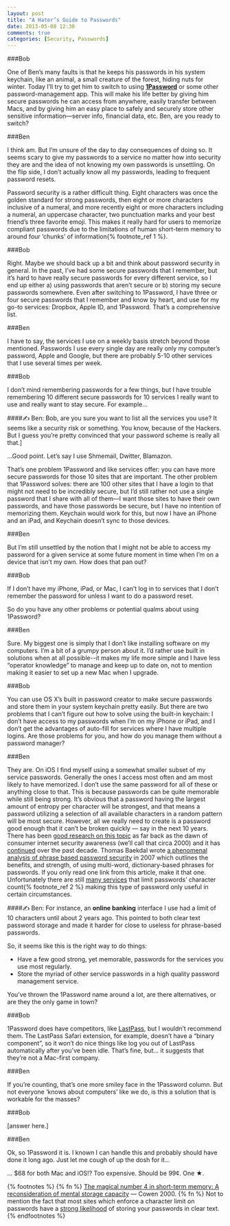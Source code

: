 ```yaml
---
layout: post
title: "A Hater’s Guide to Passwords"
date: 2013-05-08 12:30
comments: true
categories: [Security, Passwords]
---
```

###Bob

One of Ben’s many faults is that he keeps his passwords in his system keychain, like an animal, a small creature of the forest, hiding nuts for winter. Today I’ll try to get him to switch to using [**1Password**](https://agilebits.com/onepassword) or some other password-management app. This will make his life better by giving him secure passwords he can access from anywhere, easily transfer between Macs, and by giving him an easy place to safely and securely store other sensitive information—server info, financial data, etc. Ben, are you ready to switch?

###Ben

I think am. But I’m unsure of the day to day consequences of doing so. It seems scary to give my passwords to a service no matter how into security they are and the idea of not knowing my own passwords is unsettling. On the flip side, I don’t actually know all my passwords, leading to frequent password resets. 

Password security is a rather difficult thing. Eight characters was once the golden standard for strong passwords, then eight or more characters inclusive of a numeral, and more recently eight or more characters including a numeral, an uppercase character, two punctuation marks and your best friend’s three favorite emoji. This makes it really hard for users to memorize compliant passwords due to the limitations of human short-term memory to around four ‘chunks’ of information{% footnote_ref 1 %}.

###Bob

Right. Maybe we should back up a bit and think about password security in general. In the past, I’ve had some secure passwords that I remember, but it’s hard to have really secure passwords for every different service, so I end up either a) using passwords that aren’t secure or b) storing my secure passwords somewhere. Even after switching to 1Password, I have three or four secure passwords that I remember and know by heart, and use for my go-to services: Dropbox, Apple ID, and 1Password. That’s a comprehensive list.

###Ben

I have to say, the services I use on a weekly basis stretch beyond those mentioned. Passwords I use every single day are really only my computer’s password, Apple and Google, but there are probably 5-10 other services that I use several times per week.

###Bob

I don’t mind remembering passwords for a few things, but I have trouble remembering 10 different secure passwords for 10 services I really want to use and really want to stay secure. For example...

####&#9997; Ben: Bob, are you sure you want to list all the services you use? It seems like a security risk or something. You know, because of the Hackers. But I guess you’re pretty convinced that your password scheme is really all that.]

…Good point. Let’s say I use Shmemail, Dwitter, Blamazon. 


That’s one problem 1Password and like services offer: you can have more secure passwords for those 10 sites that are important. The other problem that 1Password solves: there are 100 other sites that I have a login to that might not need to be incredibly secure, but I’d still rather not use a single password that I share with all of them—I want those sites to have their own passwords, and have those passwords be secure, but I have no intention of memorizing them. Keychain would work for this, but now I have an iPhone and an iPad, and Keychain doesn’t sync to those devices.

###Ben

But I’m still unsettled by the notion that I might not be able to access my password for a given service at some future moment in time when I’m on a device that isn’t my own. How does that pan out?

###Bob

If I don’t have my iPhone, iPad, or Mac, I can’t log in to services that I don’t remember the password for unless I want to do a password reset.

So do you have any other problems or potential qualms about using 1Password?

###Ben

Sure. My biggest one is simply that I don’t like installing software on my computers. I’m a bit of a grumpy person about it. I’d rather use built in solutions when at all possible--it makes my life more simple and I have less “operator knowledge” to manage and keep up to date on, not to mention making it easier to set up a new Mac when I upgrade.

###Bob

You can use OS X’s built in password creator to make secure passwords and store them in your system keychain pretty easily. But there are two problems that I can’t figure out how to solve using the built-in keychain: I don’t have access to my passwords when I’m on my iPhone or iPad, and I don’t get the advantages of auto-fill for services where I have multiple logins. Are those problems for you, and how do you manage them without a password manager?

###Ben

They are. On iOS I find myself using a somewhat smaller subset of my service passwords. Generally the ones I access most often and am most likely to have memorized. I don’t use the same password for all of these or anything close to that. This is because passwords can be quite memorable while still being strong. It’s obvious that a password having the largest amount of entropy per character will be strongest, and that means a password utilizing a selection of all available characters in a random pattern will be most secure. However, all we really need to create is a password good enough that it can’t be broken quickly — say in the next 10 years. There has been [good research on this topic](http://www.cse.unsw.edu.au/~meyden/3441/UCAM-CL-TR-500.pdf) as far back as the dawn of consumer internet security awareness (we’ll call that circa 2000) and it has [continued](http://repository.cmu.edu/cgi/viewcontent.cgi?article=1043&context=isr&sei-redir=1) over the past decade. Thomas Baekdal wrote [a phenomenal analysis of phrase based password security](http://www.baekdal.com/insights/password-security-usability) in 2007 which outlines the benefits, and strength, of using multi-word, dictionary-based phrases for passwords. If you only read one link from this article, make it that one. Unfortunately there are still [many services](https://defuse.ca/password-policy-hall-of-shame.htm) that limit passwords’ character count{% footnote_ref 2 %} making this type of password only useful in certain circumstances.

####&#9997; Ben: For instance, an **online banking** interface I use had a limit of 10 characters until about 2 years ago. This pointed to both clear text password storage and made it harder for close to useless for phrase-based passwords.

So, it seems like this is the right way to do things: 

* Have a few good strong, yet memorable, passwords for the services you use most regularly.
* Store the myriad of other service passwords in a high quality password management service. 

You’ve thrown the 1Password name around a lot, are there alternatives, or are they the only game in town? 

###Bob

1Password does have competitors, like [LastPass](https://lastpass.com), but I wouldn’t recommend them. The LastPass Safari extension, for example, doesn’t have a “binary component”, so it won’t do nice things like log you out of LastPass automatically after you’ve been idle. That’s fine, but... it suggests that they’re not a Mac-first company. 

###Ben 

If you’re counting, that’s one more smiley face in the 1Password column.  But not everyone ‘knows about computers’ like we do, is this a solution that is workable for the masses?

###Bob

[answer here.]

###Ben

Ok, so 1Password it is. I known I can handle this and probably should have done it long ago. Just let me cough of up the dosh for it…

… $68 for both Mac and iOS!? Too expensive. Should be 99¢. One ★.

{% footnotes %}
  {% fn %} [The magical number 4 in short-term memory: A reconsideration of mental storage capacity](http://www.pri.kyoto-u.ac.jp/ai/intra_data/KawaiN/Kawai-Matsuzawa-Magical_number_5_in_a_chimpanzee.pdf) — Cowen 2000. 
  {% fn %} Not to mention the fact that most sites which enforce a character limit on passwords have a [strong likelihood](https://defuse.ca/passwordrestrictions.htm) of storing your passwords in clear text.
{% endfootnotes %}



